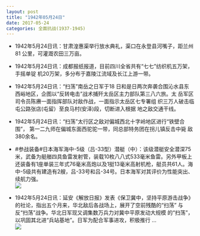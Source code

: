 ```yaml
---
layout: post
title: "1942年05月24日"
date: 2017-05-24
categories: 全面抗战(1937-1945)
---
```


<meta name="referrer" content="no-referrer" />

- 1942年5月24日讯：甘肃湟惠渠举行放水典礼，渠口在永登县河嘴子，距兰州81 公里，可灌溉农田三万亩。 

- 1942年5月24日讯：成都报纸报道，目前四川全省共有“七七”纺织机五万架，手摇单锭 机20万架，多分布于嘉陵江流域及长江上游一带。 

- 1942年5月24日讯：“扫荡”南岳之日军于18 日和是日两次奔袭合围沁水县东西峪地区，企图以“反转电击”战术捕歼太岳区主力部队第三八六旅。太 岳军区司令员陈赓一面指挥部队对敌作战，一面指示太岳区七专署组 织三万人破击临屯公路张店(屯留）至良马村(安泽)段，切断进入根据 地之敌交通干线。 

- 1942年5月24日讯：“扫荡”太行区之敌对偏城西北十字岭地区进行“铁壁合围”， 第一二九师在偏城东面西驼驼一带，同总部特务团在拐儿镇反击中毙 敌380余名。 

- #参战装备#日本海军海中-5级（吕-33型）潜艇（中）：该级潜艇安全潜深75米，武备为艇艏四具鱼雷发射管，装载10枚八八式533毫米鱼雷。另外甲板上还装备有1座单装三年式76毫米高炮以及1挺13毫米高射机枪，艇员共61人。海中-5级共有建造有2艘，吕-33号和吕-34号。日本海军对其评价为性能突出、续航力强。 <br/><img src="https://wx4.sinaimg.cn/large/aca367d8ly1ffw808g0s6j20dc07yaat.jpg" />

- 1942年5月24日讯：延安《解放日报》发表《保卫冀中，坚持平原游击战争》 的社论，指出五个月来，华北敌后各战场上，展开了空前残酷的“扫荡” 与反“扫荡”战争。华北日军现又调集数万兵力对冀中平原发动大规模 的“扫荡”，以巩固其北进“兵站基地”。日军为配合军事进攻，积极推行 ... <br/><img src="https://wx1.sinaimg.cn/large/aca367d8ly1ffw4jgthluj20c80bx3ym.jpg" />


